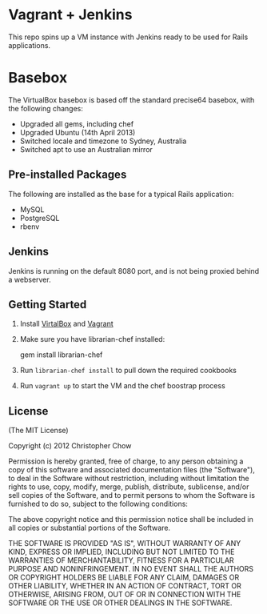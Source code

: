 # Vagrant + Jenkins

This repo spins up a VM instance with Jenkins ready to be used for Rails applications.

# Basebox

The VirtualBox basebox is based off the standard precise64 basebox, with the following changes:

- Upgraded all gems, including chef
- Upgraded Ubuntu (14th April 2013)
- Switched locale and timezone to Sydney, Australia
- Switched apt to use an Australian mirror

## Pre-installed Packages

The following are installed as the base for a typical Rails application:

- MySQL
- PostgreSQL
- rbenv

## Jenkins

Jenkins is running on the default 8080 port, and is not being proxied behind a webserver.

## Getting Started

1. Install [VirtalBox][1] and [Vagrant][2]
2. Make sure you have librarian-chef installed:

    gem install librarian-chef

3. Run `librarian-chef install` to pull down the required cookbooks
4. Run `vagrant up` to start the VM and the chef boostrap process

## License

(The MIT License)

Copyright (c) 2012 Christopher Chow

Permission is hereby granted, free of charge, to any person obtaining a copy of this software and associated documentation files (the "Software"), to deal in the Software without restriction, including without limitation the rights to use, copy, modify, merge, publish, distribute, sublicense, and/or sell copies of the Software, and to permit persons to whom the Software is furnished to do so, subject to the following conditions:

The above copyright notice and this permission notice shall be included in all copies or substantial portions of the Software.

THE SOFTWARE IS PROVIDED "AS IS", WITHOUT WARRANTY OF ANY KIND, EXPRESS OR IMPLIED, INCLUDING BUT NOT LIMITED TO THE WARRANTIES OF MERCHANTABILITY, FITNESS FOR A PARTICULAR PURPOSE AND NONINFRINGEMENT. IN NO EVENT SHALL THE AUTHORS OR COPYRIGHT HOLDERS BE LIABLE FOR ANY CLAIM, DAMAGES OR OTHER LIABILITY, WHETHER IN AN ACTION OF CONTRACT, TORT OR OTHERWISE, ARISING FROM, OUT OF OR IN CONNECTION WITH THE SOFTWARE OR THE USE OR OTHER DEALINGS IN THE SOFTWARE.

[1]: https://www.virtualbox.org/
[2]: http://www.vagrantup.com/

